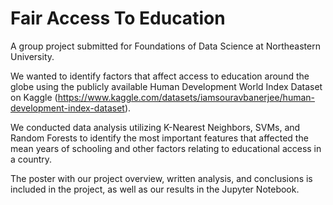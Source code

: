 # Fair Access To Education

A group project submitted for Foundations of Data Science at Northeastern University.

We wanted to identify factors that affect access to education around the globe using the publicly available Human Development World Index Dataset on Kaggle (https://www.kaggle.com/datasets/iamsouravbanerjee/human-development-index-dataset).

We conducted data analysis utilizing K-Nearest Neighbors, SVMs, and Random Forests to identify the most important features that affected the mean years of schooling and other factors relating to educational access in a country.

The poster with our project overview, written analysis, and conclusions is included in the project, as well as our results in the Jupyter Notebook.
